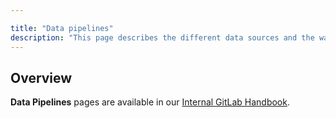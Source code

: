 ```yaml
---

title: "Data pipelines"
description: "This page describes the different data sources and the way we extract this data via data pipelines."
---
```



## Overview
**Data Pipelines** pages are available in our [Internal GitLab Handbook](https://internal.gitlab.com/handbook/enterprise-data/platform/pipelines). 


